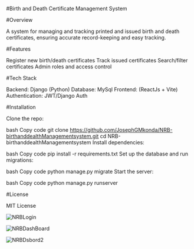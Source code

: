 #Birth and Death Certificate Management System


#Overview


A system for managing and tracking printed and issued birth and death certificates, ensuring accurate record-keeping and easy tracking.

#Features


Register new birth/death certificates
Track issued certificates
Search/filter certificates
Admin roles and access control

#Tech Stack


Backend: Django (Python)
Database: MySql
Frontend: (ReactJs + Vite)
Authentication: JWT/Django Auth


#Installation


Clone the repo:

bash
Copy code
git clone https://github.com/JosephGMkonda/NRB-birthanddealthManagementsystem.git
cd NRB-birthanddealthManagementsystem
Install dependencies:

bash
Copy code
pip install -r requirements.txt
Set up the database and run migrations:

bash
Copy code
python manage.py migrate
Start the server:

bash
Copy code
python manage.py runserver


#License


MIT License


![NRBLogin](https://github.com/user-attachments/assets/c8c5ab43-1d03-4461-a1ba-a37688875da4)

![NRBDashBoard](https://github.com/user-attachments/assets/97342fc7-8191-45a8-a1ba-a05180d29a25)

![NRBDsbord2](https://github.com/user-attachments/assets/bcc37f7f-34e0-4d95-be57-7eba82e64b69)


